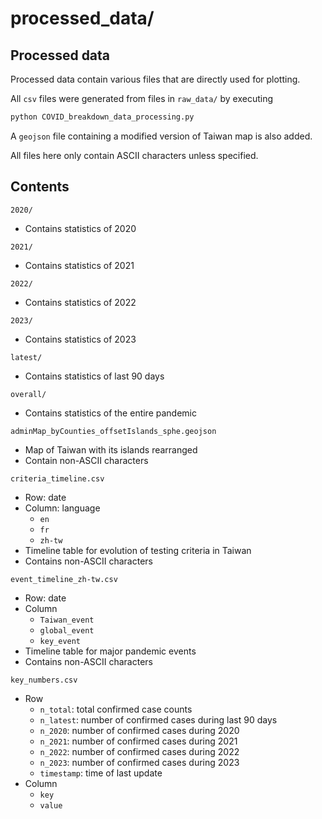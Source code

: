processed_data/
===============


Processed data
--------------

Processed data contain various files that are directly used for plotting.

All `csv` files were generated from files in `raw_data/` by executing
```python
python COVID_breakdown_data_processing.py
```
A `geojson` file containing a modified version of Taiwan map is also added.

All files here only contain ASCII characters unless specified.


Contents
--------

`2020/`
- Contains statistics of 2020

`2021/`
- Contains statistics of 2021

`2022/`
- Contains statistics of 2022

`2023/`
- Contains statistics of 2023

`latest/`
- Contains statistics of last 90 days

`overall/`
- Contains statistics of the entire pandemic

`adminMap_byCounties_offsetIslands_sphe.geojson`
- Map of Taiwan with its islands rearranged
- Contain non-ASCII characters

`criteria_timeline.csv`
- Row: date
- Column: language
  - `en`
  - `fr`
  - `zh-tw`
- Timeline table for evolution of testing criteria in Taiwan
- Contains non-ASCII characters

`event_timeline_zh-tw.csv`
- Row: date
- Column
  - `Taiwan_event`
  - `global_event`
  - `key_event`
- Timeline table for major pandemic events
- Contains non-ASCII characters

`key_numbers.csv`
- Row
  - `n_total`: total confirmed case counts
  - `n_latest`: number of confirmed cases during last 90 days
  - `n_2020`: number of confirmed cases during 2020
  - `n_2021`: number of confirmed cases during 2021
  - `n_2022`: number of confirmed cases during 2022
  - `n_2023`: number of confirmed cases during 2023
  - `timestamp`: time of last update
- Column
  - `key`
  - `value`
